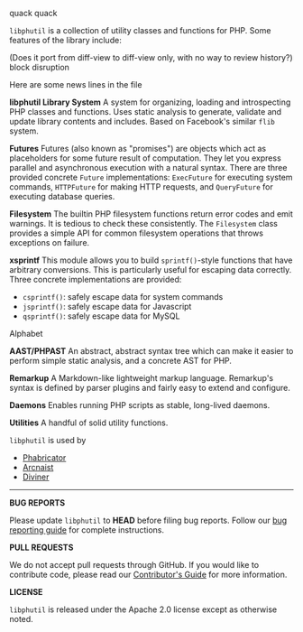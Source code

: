 quack quack

`libphutil` is a collection of utility classes and functions for PHP. Some
features of the library include:

(Does it port from diff-view to diff-view only, with no way to review history?)
block disruption

Here are
some news
lines in
the file

**libphutil Library System**
A system for organizing, loading and introspecting PHP classes and functions.
Uses static analysis to generate, validate and update library contents and
includes. Based on Facebook's similar `flib` system.

**Futures**
Futures (also known as "promises") are objects which act as placeholders for
some future result of computation. They let you express parallel and
asynchronous execution with a natural syntax. There are three provided
concrete `Future` implementations: `ExecFuture` for executing system commands,
`HTTPFuture` for making HTTP requests, and `QueryFuture` for executing database
queries.

**Filesystem**
The builtin PHP filesystem functions return error codes and emit warnings. It is
tedious to check these consistently. The `Filesystem` class provides a simple
API for common filesystem operations that throws exceptions on failure.

**xsprintf**
This module allows you to build `sprintf()`-style functions that have arbitrary
conversions. This is particularly useful for escaping data correctly. Three
concrete implementations are provided:

  - `csprintf()`: safely escape data for system commands
  - `jsprintf()`: safely escape data for Javascript
  - `qsprintf()`: safely escape data for MySQL

Alphabet

**AAST/PHPAST**
An abstract, abstract syntax tree which can make it easier to perform simple
static analysis, and a concrete AST for PHP.

**Remarkup**
A Markdown-like lightweight markup language. Remarkup's syntax is defined by
parser plugins and fairly easy to extend and configure.

**Daemons**
Enables running PHP scripts as stable, long-lived daemons.

**Utilities**
A handful of solid utility functions.

`libphutil` is used by
 - [Phabricator](https://secure.phabricator.com/diffusion/P/)
 - [Arcnaist](https://secure.phabricator.com/diffusion/ARC/)
 - [Diviner](https://secure.phabricator.com/book/phabricator/article/diviner/)


----------


**BUG REPORTS**

Please update `libphutil` to **HEAD** before filing bug reports. Follow our [bug reporting guide](https://secure.phabricator.com/book/phabcontrib/article/bug_reports/) for complete instructions.


**PULL REQUESTS**

We do not accept pull requests through GitHub. If you would like to contribute code, please read our [Contributor's Guide](https://secure.phabricator.com/book/phabcontrib/article/contributing_code/) for more information.

**LICENSE**

`libphutil` is released under the Apache 2.0 license except as otherwise noted.
